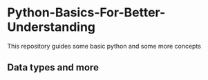# Python-Basics-For-Better-Understanding
This repository guides some basic python and some more concepts

## Data types and more
